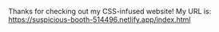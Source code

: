 Thanks for checking out my CSS-infused website! My URL is: https://suspicious-booth-514496.netlify.app/index.html